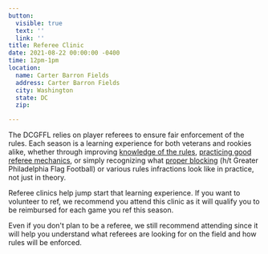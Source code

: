 ```yaml
---
button:
  visible: true
  text: ''
  link: ''
title: Referee Clinic
date: 2021-08-22 00:00:00 -0400
time: 12pm-1pm
location:
  name: Carter Barron Fields
  address: Carter Barron Fields
  city: Washington
  state: DC
  zip: 

---
```

The DCGFFL relies on player referees to ensure fair enforcement of the rules. Each season is a learning experience for both veterans and rookies alike, whether through improving [knowledge of the rules](https://ngffl.org/rules-of-play), [practicing good referee mechanics](https://drive.google.com/file/d/0BxQGJKmHS-rPTzRmYW5qbWIxTndhSGJLRWdMbWI4VXI5ZG1J/view?usp=sharing), or simply recognizing what [proper blocking](https://www.youtube.com/watch?v=y0iVwQmWUJs) (h/t Greater Philadelphia Flag Football) or various rules infractions look like in practice, not just in theory.

Referee clinics help jump start that learning experience. If you want to volunteer to ref, we recommend you attend this clinic as it will qualify you to be reimbursed for each game you ref this season.

Even if you don't plan to be a referee, we still recommend attending since it will help you understand what referees are looking for on the field and how rules will be enforced.